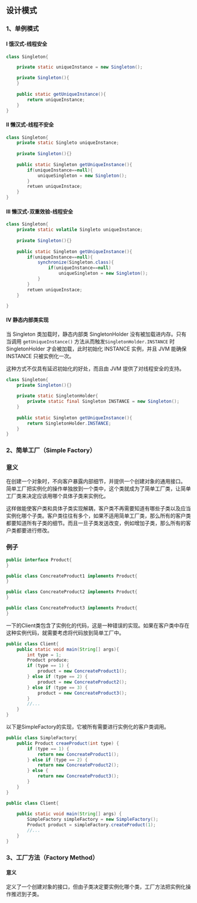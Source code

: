 ## 设计模式
### 1、单例模式
#### I 饿汉式-线程安全
```java
class Singleton{

	private static uniqueInstance = new Singleton();

    private Singleton(){
    }
    
    public static getUniqueInstance(){
        return uniqueInstance;
    }
}
```
#### II 懒汉式-线程不安全
```java
class Singleton{
	private static Singleto uniqueInstance;
  
	private Singleton(){}
  
	public static Singleton getUniqueInstance(){
    	if(uniqueInstance==null){
            uniqueSingleton = new Singleton();
		}
		retuen uniqueInstace;
	}
}
```

#### III 懒汉式-双重效验-线程安全
```java
class Singleton{
	private static volatile Singleto uniqueInstance;
  
	private Singleton(){}
  
	public static Singleton getUniqueInstance(){
    	if(uniqueInstance==null){
			synchronize(Singleton.class){
				if(uniqueInstance==null)
					uniqueSingleton = new Singleton();
			}
		}
		retuen uniqueInstace;
	}

}
```
#### IV 静态内部类实现
当 Singleton 类加载时，静态内部类 SingletonHolder 没有被加载进内存。只有当调用 `getUniqueInstance()` 方法从而触发`SingletonHolder.INSTANCE` 时 SingletonHolder 才会被加载，此时初始化 INSTANCE 实例，并且 JVM 能确保 INSTANCE 只被实例化一次。

这种方式不仅具有延迟初始化的好处，而且由 JVM 提供了对线程安全的支持。
```java
class Singleton{
    private Singleton(){}
    
    private static SingletonHolder{
        private static final Singleton INSTANCE = new Singleton();
    }
    
    public static Singleton getUniqueInstance(){
        return SingletonHolder.INSTANCE;
    }
}

```
### 2、简单工厂（Simple Factory）
### 意义
在创建一个对象时，不向客户暴露内部细节，并提供一个创建对象的通用接口。
简单工厂把实例化的操作单独放到一个类中，这个类就成为了简单工厂类，让简单工厂类来决定应该用哪个具体子类来实例化。

这样做能使客户类和具体子类实现解耦，客户类不再需要知道有哪些子类以及应当实例化哪个子类。客户类往往有多个，如果不适用简单工厂类，那么所有的客户类都要知道所有子类的细节。而且一旦子类发送改变，例如增加子类，那么所有的客户类都要进行修改。
### 例子
```java
public interface Product{
}
````
```java
public class ConcreateProduct1 implements Product{
}
````
```java
public class ConcreateProduct2 implements Product{
}
````
```java
public class ConcreateProduct3 implements Product{
}
````
一下的Client类包含了实例化的代码，这是一种错误的实现。如果在客户类中存在这种实例代码，就需要考虑将代码放到简单工厂中。
```java
public class Client{
	public static void main(String[] args){
		int type = 1;
		Product produce;
		if (type == 1) {
			product = new ConcreateProduct1();
		} else if (type == 2) {
			product = new ConcreateProduct2();
		} else if (type == 3) {
			product = new ConcreateProduct3();
		}
		//...
	}
}
```
以下是SimpleFactory的实现，它被所有需要进行实例化的客户类调用。
```java
public class SimpleFactory{
	public Product creaeProduct(int type) {
		if (type == 1) {
			return new ConcreateProduct1();
		} else if (type == 2) {
			return new ConcreateProduct2();
		} else {
			return new ConcreateProduct3();
		}
	}
}
```
```java
public class Client{
	
	public static void main(String[] args) {
		SimpleFactory simpleFactory = new SimpleFactory();
		Product product = simpleFactory.createProduct(1);
		//...
	}
}
```
### 3、工厂方法（Factory Method）
#### 意义
定义了一个创建对象的接口，但由子类决定要实例化哪个类，工厂方法把实例化操作推迟到子类。
